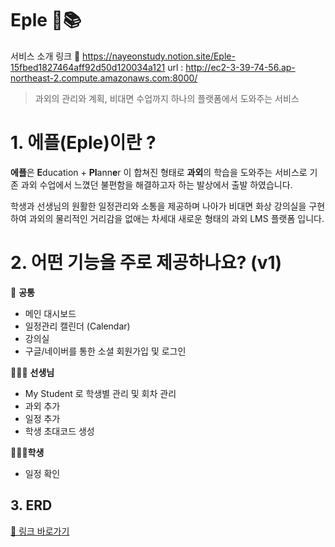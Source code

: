 
# Eple 🍎📚

서비스 소개 링크 🔗 https://nayeonstudy.notion.site/Eple-15fbed1827464aff92d50d120034a121
url : http://ec2-3-39-74-56.ap-northeast-2.compute.amazonaws.com:8000/

> 과외의 관리와 계획, 비대면 수업까지 하나의 플랫폼에서 도와주는 서비스
> 

# 1. 에플(Eple)이란 ? 

**에플**은 **E**ducation + **Pl**ann**e**r 이 합쳐진 형태로 **과외**의 학습을 도와주는 서비스로 기존 과외 수업에서 느꼈던 불편함을 해결하고자 하는 발상에서 출발 하였습니다. 

학생과 선생님의 원활한 일정관리와 소통을 제공하며 나아가 비대면 화상 강의실을 구현하여 과외의 물리적인 거리감을 없애는 차세대 새로운 형태의 과외 LMS 플랫폼 입니다. 



# 2. 어떤 기능을 주로 제공하나요? (v1)

<aside>

👥 **공통**

- 메인 대시보드
- 일정관리 캘린더 (Calendar)
- 강의실
- 구글/네이버를 통한 소셜 회원가입 및 로그인
</aside>

<aside>
 
👩🏻‍🏫 **선생님**

- My Student 로 학생별 관리 및 회차 관리
- 과외 추가
- 일정 추가
- 학생 초대코드 생성
</aside>

<aside>
 
**👩🏻‍🎓학생**

- 일정 확인

 

# 3. ERD

[🔗 링크 바로가기](https://www.erdcloud.com/d/Z4bzyE75hsjNyD2S8)



